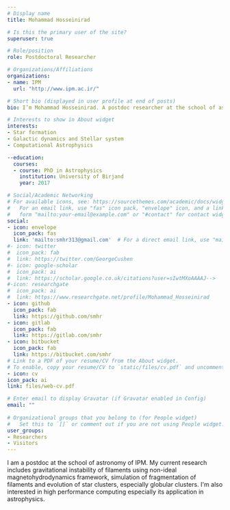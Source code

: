 ```yaml
---
# Display name
title: Mohammad Hosseinirad

# Is this the primary user of the site?
superuser: true

# Role/position
role: Postdoctoral Researcher

# Organizations/Affiliations
organizations:
- name: IPM
  url: "http://www.ipm.ac.ir/"

# Short bio (displayed in user profile at end of posts)
bio: I’m Mohammad Hosseinirad. A postdoc researcher at the school of astronomy, IPM.

# Interests to show in About widget
interests:
- Star formation
- Galactic dynamics and Stellar system
- Computational Astrophysics

--education:
  courses:
  - course: PhD in Astrophysics
    institution: University of Birjand
    year: 2017

# Social/Academic Networking
# For available icons, see: https://sourcethemes.com/academic/docs/widgets/#icons
#   For an email link, use "fas" icon pack, "envelope" icon, and a link in the
#   form "mailto:your-email@example.com" or "#contact" for contact widget.
social:
- icon: envelope
  icon_pack: fas
  link: 'mailto:smhr313@gmail.com'  # For a direct email link, use "mailto:test@example.org".
#- icon: twitter
#  icon_pack: fab
#  link: https://twitter.com/GeorgeCushen
#- icon: google-scholar
#  icon_pack: ai
#  link: https://scholar.google.co.uk/citations?user=sIwtMXoAAAAJ-->
#-icon: researchgate
#  icon_pack: ai
#  link: https://www.researchgate.net/profile/Mohammad_Hosseinirad
- icon: github
  icon_pack: fab
  link: https://github.com/smhr
- icon: gitlab
  icon_pack: fab
  link: https://gitlab.com/smhr
- icon: bitbucket
  icon_pack: fab
  link: https://bitbucket.com/smhr
# Link to a PDF of your resume/CV from the About widget.
# To enable, copy your resume/CV to `static/files/cv.pdf` and uncomment the lines below.  
- icon: cv
icon_pack: ai
link: files/web-cv.pdf

# Enter email to display Gravatar (if Gravatar enabled in Config)
email: ""
  
# Organizational groups that you belong to (for People widget)
#   Set this to `[]` or comment out if you are not using People widget.  
user_groups:
- Researchers
- Visitors
---
```


I am a postdoc at the school of astronomy of IPM. My current research includes gravitational instability of filaments using non-ideal magnetohydrodynamics framework, simulation of fragmentation of filaments and evolution of star clusters, especially globular clusters. I'm also interested in high performance computing especially its application in astrophysics.
